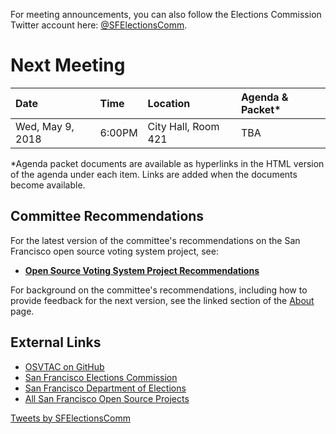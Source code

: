 For meeting announcements, you can also follow the Elections Commission
Twitter account here: [@SFElectionsComm](https://twitter.com/SFElectionsComm).

# Next Meeting

| Date                      | Time   | Location            | Agenda & Packet* |
|:--------------------------|:-------|:--------------------|:-----------------|
| Wed, May 9, 2018          | 6:00PM | City Hall, Room 421 | TBA |

[next-agenda-html]: meetings/2018-04-12/agenda
[next-agenda-pdf]: files/meetings/2018-04-12/2018_04_12_OSVTAC_Agenda.pdf

\*Agenda packet documents are available as hyperlinks in the HTML version of
the agenda under each item. Links are added when the documents become
available.


## Committee Recommendations

For the latest version of the committee's recommendations on the San Francisco
open source voting system project, see:

* [**Open Source Voting System Project Recommendations**][osvtac-recommendations]

For background on the committee's recommendations, including how to provide
feedback for the next version, see the linked section of the
[About](about#project-recommendations) page.


[osvtac-recommendations]: recommendations/index


## External Links

- [OSVTAC on GitHub](https://github.com/OSVTAC)
- [San Francisco Elections Commission](https://sfgov.org/electionscommission)
- [San Francisco Department of Elections](https://www.sfelections.org)
- [All San Francisco Open Source Projects](http://open.innovatesf.com)

<a class="twitter-timeline" data-width="360" data-height="600" data-theme="light" href="https://twitter.com/SFElectionsComm">
Tweets by SFElectionsComm</a>
<script async src="//platform.twitter.com/widgets.js" charset="utf-8">
</script>
